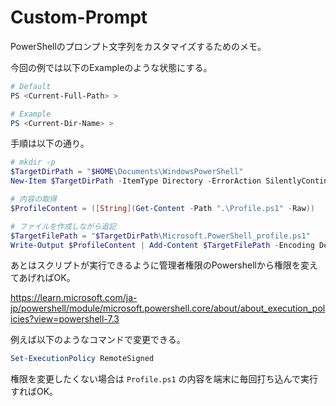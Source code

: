 Custom-Prompt
===

PowerShellのプロンプト文字列をカスタマイズするためのメモ。

今回の例では以下のExampleのような状態にする。

```ps1
# Default
PS <Current-Full-Path> >

# Example
PS <Current-Dir-Name> >
```

手順は以下の通り。

```ps1
# mkdir -p
$TargetDirPath = "$HOME\Documents\WindowsPowerShell"
New-Item $TargetDirPath -ItemType Directory -ErrorAction SilentlyContinue

# 内容の取得
$ProfileContent = ([String](Get-Content -Path ".\Profile.ps1" -Raw))

# ファイルを作成しながら追記
$TargetFilePath = "$TargetDirPath\Microsoft.PowerShell_profile.ps1"
Write-Output $ProfileContent | Add-Content $TargetFilePath -Encoding Default
```

あとはスクリプトが実行できるように管理者権限のPowershellから権限を変えてあげればOK。

https://learn.microsoft.com/ja-jp/powershell/module/microsoft.powershell.core/about/about_execution_policies?view=powershell-7.3

例えば以下のようなコマンドで変更できる。

```ps1
Set-ExecutionPolicy RemoteSigned
```

権限を変更したくない場合は `Profile.ps1` の内容を端末に毎回打ち込んで実行すればOK。
